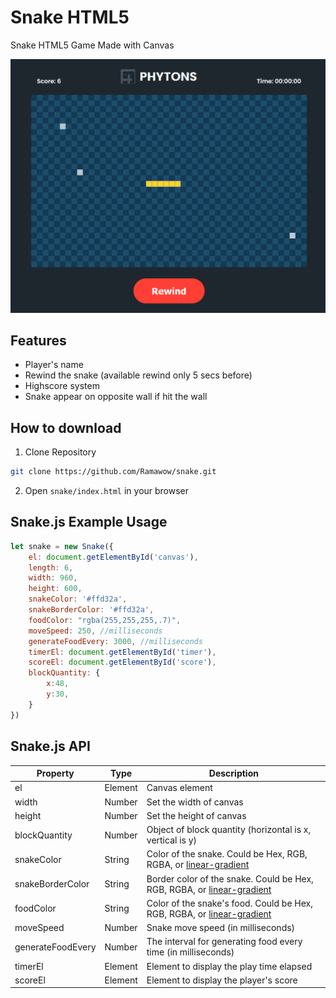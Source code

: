 # Snake HTML5
Snake HTML5 Game Made with Canvas

![screenshot](https://github.com/Ramawow/snake/blob/master/design/Jakarta_GameBoard_2.png)

## Features
- Player's name
- Rewind the snake (available rewind only 5 secs before)
- Highscore system
- Snake appear on opposite wall if hit the wall

## How to download
1. Clone Repository
```bash
git clone https://github.com/Ramawow/snake.git
```
2. Open `snake/index.html` in your browser

## Snake.js Example Usage
```javascript
let snake = new Snake({
    el: document.getElementById('canvas'),
    length: 6,
    width: 960,
    height: 600,
    snakeColor: '#ffd32a',
    snakeBorderColor: '#ffd32a',
    foodColor: "rgba(255,255,255,.7)",
    moveSpeed: 250, //milliseconds
    generateFoodEvery: 3000, //milliseconds
    timerEl: document.getElementById('timer'),
    scoreEl: document.getElementById('score'),
    blockQuantity: {
        x:48,
        y:30,
    }
})
```

## Snake.js API
| Property | Type | Description |
| -------- | ---- | ----------- |
| el       | Element | Canvas element |
| width    | Number | Set the width of canvas |
| height   | Number | Set the height of canvas|
| blockQuantity | Number | Object of block quantity (horizontal is x, vertical is y) |
| snakeColor | String | Color of the snake. Could be Hex, RGB, RGBA, or [linear-gradient](https://developer.mozilla.org/en-US/docs/Web/API/CanvasRenderingContext2D/createLinearGradient) |
| snakeBorderColor | String | Border color of the snake. Could be Hex, RGB, RGBA, or [linear-gradient](https://developer.mozilla.org/en-US/docs/Web/API/CanvasRenderingContext2D/createLinearGradient) |
| foodColor | String | Color of the snake's food. Could be Hex, RGB, RGBA, or [linear-gradient](https://developer.mozilla.org/en-US/docs/Web/API/CanvasRenderingContext2D/createLinearGradient) |
| moveSpeed | Number | Snake move speed (in milliseconds) |
| generateFoodEvery | Number | The interval for generating food every time (in milliseconds) |
| timerEl | Element | Element to display the play time elapsed |
| scoreEl | Element | Element to display the player's score |
